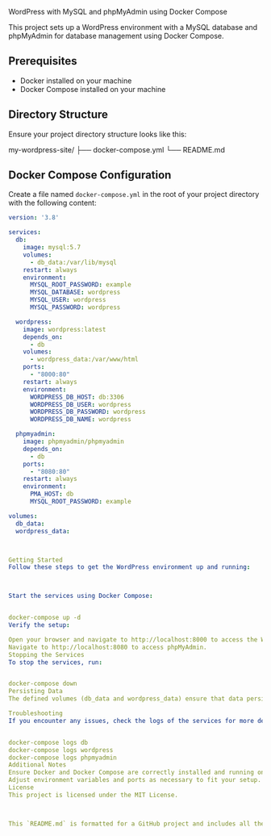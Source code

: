  WordPress with MySQL and phpMyAdmin using Docker Compose

This project sets up a WordPress environment with a MySQL database and phpMyAdmin for database management using Docker Compose.

## Prerequisites

- Docker installed on your machine
- Docker Compose installed on your machine

## Directory Structure

Ensure your project directory structure looks like this:

my-wordpress-site/
├── docker-compose.yml
└── README.md


## Docker Compose Configuration

Create a file named `docker-compose.yml` in the root of your project directory with the following content:

```yaml
version: '3.8'

services:
  db:
    image: mysql:5.7
    volumes:
      - db_data:/var/lib/mysql
    restart: always
    environment:
      MYSQL_ROOT_PASSWORD: example
      MYSQL_DATABASE: wordpress
      MYSQL_USER: wordpress
      MYSQL_PASSWORD: wordpress

  wordpress:
    image: wordpress:latest
    depends_on:
      - db
    volumes:
      - wordpress_data:/var/www/html
    ports:
      - "8000:80"
    restart: always
    environment:
      WORDPRESS_DB_HOST: db:3306
      WORDPRESS_DB_USER: wordpress
      WORDPRESS_DB_PASSWORD: wordpress
      WORDPRESS_DB_NAME: wordpress

  phpmyadmin:
    image: phpmyadmin/phpmyadmin
    depends_on:
      - db
    ports:
      - "8080:80"
    restart: always
    environment:
      PMA_HOST: db
      MYSQL_ROOT_PASSWORD: example

volumes:
  db_data:
  wordpress_data:



Getting Started
Follow these steps to get the WordPress environment up and running:



Start the services using Docker Compose:


docker-compose up -d
Verify the setup:

Open your browser and navigate to http://localhost:8000 to access the WordPress installation page.
Navigate to http://localhost:8080 to access phpMyAdmin.
Stopping the Services
To stop the services, run:


docker-compose down
Persisting Data
The defined volumes (db_data and wordpress_data) ensure that data persists even if the containers are removed. The data is stored on your local machine, allowing you to start the containers again without losing data.

Troubleshooting
If you encounter any issues, check the logs of the services for more details:


docker-compose logs db
docker-compose logs wordpress
docker-compose logs phpmyadmin
Additional Notes
Ensure Docker and Docker Compose are correctly installed and running on your machine.
Adjust environment variables and ports as necessary to fit your setup.
License
This project is licensed under the MIT License.



This `README.md` is formatted for a GitHub project and includes all the necessary steps and instructions to set up and run a WordPress, MySQL, and phpMyAdmin environment using Docker Compose. Make sure to adjust the repository URL and any other specific details to fit your project.





